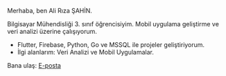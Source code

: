 Merhaba, ben Ali Rıza ŞAHİN.

Bilgisayar Mühendisliği 3. sınıf öğrencisiyim. Mobil uygulama geliştirme ve veri analizi üzerine çalışıyorum.

- Flutter, Firebase, Python, Go ve MSSQL ile projeler geliştiriyorum.
- İlgi alanlarım: Veri Analizi ve Mobil Uygulamalar.

Bana ulaş: [E-posta](sahinaliriza888@gmail.com)
